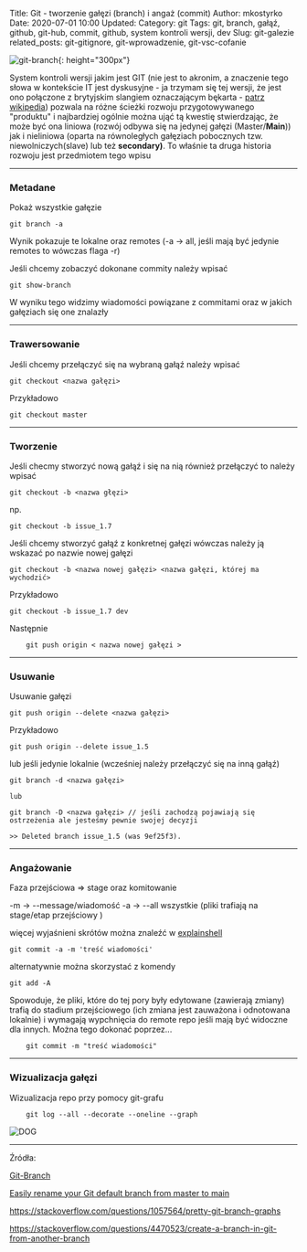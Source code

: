 Title: Git - tworzenie gałęzi (branch) i angaż (commit)
Author: mkostyrko
Date: 2020-07-01 10:00
Updated:
Category: git
Tags: git, branch, gałąź, github, git-hub, commit, github, system kontroli wersji, dev
Slug: git-galezie
related_posts: git-gitignore, git-wprowadzenie, git-vsc-cofanie

![git-branch](https://i.stack.imgur.com/F00b8.png){: height="300px"}

System kontroli wersji jakim jest GIT (nie jest to akronim, a znaczenie tego słowa w kontekście IT jest dyskusyjne - ja trzymam się tej wersji, że jest ono połączone z brytyjskim slangiem oznaczającym bękarta - [patrz wikipedia](https://en.wikipedia.org/wiki/Git_(slang))) pozwala na różne ścieżki rozwoju przygotowywanego "produktu" i najbardziej ogólnie można ująć tą kwestię stwierdzając, że może być ona liniowa (rozwój odbywa się na jedynej gałęzi (Master/**Main**)) jak i nieliniowa (oparta na równoległych gałęziach pobocznych tzw. niewolniczych(slave) lub też **secondary)**. To właśnie ta druga historia rozwoju jest przedmiotem tego wpisu

---

### Metadane

Pokaż wszystkie gałęzie

    git branch -a

Wynik pokazuje te lokalne oraz remotes (-a -> all, jeśli mają być jedynie remotes to wówczas flaga -r)


Jeśli chcemy zobaczyć dokonane commity należy wpisać

    git show-branch


W wyniku tego widzimy wiadomości powiązane z commitami oraz w jakich gałęziach się one znalazły

---
### Trawersowanie

Jeśli chcemy przełączyć się na wybraną gałąź należy wpisać

    git checkout <nazwa gałęzi>


Przykładowo


    git checkout master

---
### Tworzenie


Jeśli checmy stworzyć nową gałąź i się na nią również przełączyć to należy wpisać

    git checkout -b <nazwa głęzi>

np.

    git checkout -b issue_1.7

Jeśli chcemy stworzyć gałąź z konkretnej gałęzi wówczas należy ją wskazać po nazwie nowej gałęzi

    git checkout -b <nazwa nowej gałęzi> <nazwa gałęzi, której ma wychodzić>

Przykładowo

    git checkout -b issue_1.7 dev

Następnie

        git push origin < nazwa nowej gałęzi >

---
### Usuwanie

Usuwanie gałęzi

    git push origin --delete <nazwa gałęzi>

Przykładowo

    git push origin --delete issue_1.5

lub jeśli jedynie lokalnie (wcześniej należy przełączyć się na inną gałąź)

    git branch -d <nazwa gałęzi>

    lub

    git branch -D <nazwa gałęzi> // jeśli zachodzą pojawiają się ostrzeżenia ale jesteśmy pewnie swojej decyzji

    >> Deleted branch issue_1.5 (was 9ef25f3).

---
### Angażowanie

Faza przejściowa => stage oraz komitowanie

-m -> --message/wiadomość
-a -> --all wszystkie (pliki trafiają na stage/etap przejściowy )

więcej wyjaśnieni skrótów można znaleźć w [explainshell](https://explainshell.com/explain/1/git-commit)

    git commit -a -m 'treść wiadomości'

alternatywnie można skorzystać z komendy

    git add -A

Spowoduje, że pliki, które do tej pory były edytowane (zawierają zmiany) trafią do stadium przejściowego (ich zmiana jest zauważona i odnotowana lokalnie) i wymagają wypchnięcia do remote repo jeśli mają być widoczne dla innych. Można tego dokonać poprzez...

        git commit -m "treść wiadomości"

---

### Wizualizacja gałęzi

Wizualizacja repo przy pomocy git-grafu


        git log --all --decorate --oneline --graph


![DOG](https://i.stack.imgur.com/ElVkf.jpg)

---
Źródła:

[Git-Branch](http://blog.pjuskiewicz.com/2019/01/26/git-branch/)

[Easily rename your Git default branch from master to main](https://www.hanselman.com/blog/EasilyRenameYourGitDefaultBranchFromMasterToMain.aspx)


https://stackoverflow.com/questions/1057564/pretty-git-branch-graphs

https://stackoverflow.com/questions/4470523/create-a-branch-in-git-from-another-branch